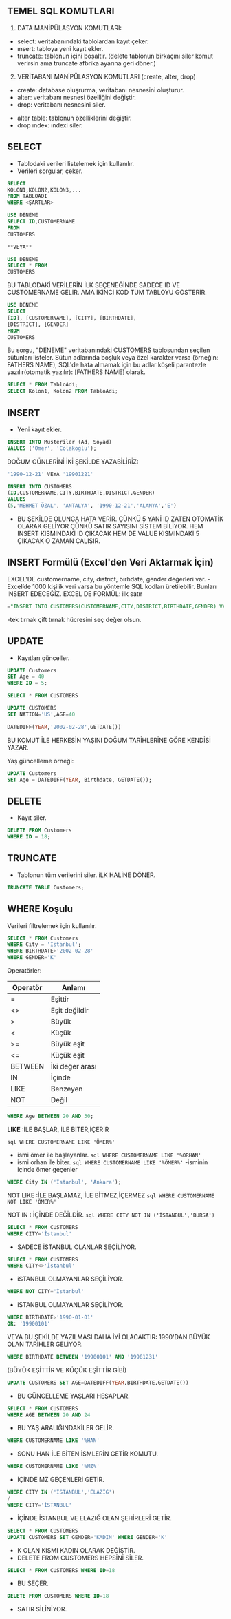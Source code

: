 ## TEMEL SQL KOMUTLARI

1. DATA MANİPÜLASYON KOMUTLARI:
- select: veritabanındaki tablolardan kayıt çeker.
- ınsert: tabloya yeni kayıt ekler. 
- truncate: tablonun içini boşaltır. (delete tablonun birkaçını siler komut verirsin ama truncate afbrika ayarına geri döner.)

2. VERİTABANI MANİPÜLASYON KOMUTLARI (create, alter, drop)
- create: database oluşrurma, veritabanı nesnesini oluşturur. 
- alter: veritabanı nesnesi özelliğini değiştir.
- drop: veritabanı nesnesini siler.

* alter table: tablonun özelliklerini değiştir.
* drop ındex: ındexi siler. 

## SELECT
- Tablodaki verileri listelemek için kullanılır.
- Verileri sorgular, çeker.

```sql
SELECT 
KOLON1,KOLON2,KOLON3,...
FROM TABLOADI
WHERE <ŞARTLAR>

USE DENEME
SELECT ID,CUSTOMERNAME
FROM
CUSTOMERS

**VEYA**

USE DENEME
SELECT * FROM
CUSTOMERS
```

BU TABLODAKİ VERİLERİN İLK SEÇENEĞİNDE SADECE ID VE CUSTOMERNAME GELİR. AMA İKİNCİ KOD TÜM TABLOYU GÖSTERİR. 

```sql
USE DENEME
SELECT
[ID], [CUSTOMERNAME], [CITY], [BIRTHDATE],
[DISTRICT], [GENDER]
FROM
CUSTOMERS
```

Bu sorgu, "DENEME" veritabanındaki CUSTOMERS tablosundan seçilen sütunları listeler.
Sütun adlarında boşluk veya özel karakter varsa (örneğin: FATHERS NAME), SQL'de hata almamak için bu adlar köşeli parantezle yazılır(otomatik yazılır): [FATHERS NAME] olarak.

```SQL
SELECT * FROM TabloAdi;
SELECT Kolon1, Kolon2 FROM TabloAdi;
```

## INSERT
- Yeni kayıt ekler.

```sql
INSERT INTO Musteriler (Ad, Soyad)
VALUES ('Omer', 'Colakoglu');
```

DOĞUM GÜNLERİNİ İKİ ŞEKİLDE YAZABİLİRİZ:
```sql
'1990-12-21' VEYA '19901221'
```
```sql
INSERT INTO CUSTOMERS
(ID,CUSTOMERNAME,CITY,BIRTHDATE,DISTRICT,GENDER)
VALUES
(5,'MEHMET ÖZAL', 'ANTALYA', '1990-12-21','ALANYA','E')
```

- BU ŞEKİLDE OLUNCA HATA VERİR. ÇÜNKÜ 5 YANİ ID ZATEN OTOMATİK OLARAK GELİYOR ÇÜNKÜ SATIR SAYISINI SİSTEM BİLİYOR. HEM INSERT KISMINDAKİ ID ÇIKACAK HEM DE VALUE KISMINDAKİ 5 ÇIKACAK O ZAMAN ÇALIŞIR. 


## INSERT Formülü (Excel'den Veri Aktarmak İçin)

EXCEL'DE customername, cıty, dıstrıct, bırhdate, gender değerleri var. - Excel’de 1000 kişilik veri varsa bu yöntemle SQL kodları üretilebilir. Bunları INSERT EDECEĞİZ.
EXCEL DE FORMÜL: ilk satır  
```sql
="INSERT INTO CUSTOMERS(CUSTOMERNAME,CITY,DISTRICT,BIRTHDATE,GENDER) VALUES('"&A2&"','"&B2&"','"&C2&"','"&D2&"','"&E2&"')"
```
-tek tırnak çift tırnak hücresini seç değer olsun.

## UPDATE
- Kayıtları günceller.

```sql
UPDATE Customers
SET Age = 40
WHERE ID = 5;
```
```SQL
SELECT * FROM CUSTOMERS

UPDATE CUSTOMERS
SET NATION='US',AGE=40

DATEDIFF(YEAR,'2002-02-28',GETDATE())
```

BU KOMUT İLE HERKESİN YAŞINI DOĞUM TARİHLERİNE GÖRE KENDİSİ YAZAR.

Yaş güncelleme örneği:

```SQL
UPDATE Customers
SET Age = DATEDIFF(YEAR, Birthdate, GETDATE());
```

## DELETE
- Kayıt siler.
```SQL
DELETE FROM Customers
WHERE ID = 18;
```

## TRUNCATE
- Tablonun tüm verilerini siler. iLK HALİNE DÖNER. 
```SQL
TRUNCATE TABLE Customers;
```

## WHERE Koşulu
Verileri filtrelemek için kullanılır.

```SQL
SELECT * FROM Customers
WHERE City = 'İstanbul';
WHERE BIRTHDATE>'2002-02-28'
WHERE GENDER='K'
```

Operatörler:

| Operatör | Anlamı          |
| -------- | --------------- |
| =        | Eşittir         |
| <>       | Eşit değildir   |
| >        | Büyük           |
| <        | Küçük           |
| >=       | Büyük eşit      |
| <=       | Küçük eşit      |
| BETWEEN  | İki değer arası |
| IN       | İçinde          |
| LIKE     | Benzeyen        |
| NOT      | Değil           |
```sql
WHERE Age BETWEEN 20 AND 30;
```
**LIKE** :İLE BAŞLAR, İLE BİTER,İÇERİR

```sql WHERE CUSTOMERNAME LIKE 'ÖMER%'```
- ismi ömer ile başlayanlar.
```sql WHERE CUSTOMERNAME LIKE '%ORHAN'```
- ismi orhan ile biter.
```sql WHERE CUSTOMERNAME LIKE '%ÖMER%'```
-isminin içinde ömer geçenler
```sql
WHERE City IN ('İstanbul', 'Ankara');
```
NOT LIKE :İLE BAŞLAMAZ, İLE BİTMEZ,İÇERMEZ
```sql WHERE CUSTOMERNAME NOT LIKE 'ÖMER%'```

NOT IN : İÇİNDE DEĞİLDİR.
```sql WHERE CITY NOT IN ('İSTANBUL','BURSA')```

```sql
SELECT * FROM CUSTOMERS
WHERE CITY='İstanbul'
```
- SADECE İSTANBUL OLANLAR SEÇİLİYOR.
```sql
SELECT * FROM CUSTOMERS
WHERE CITY<>'İstanbul'
```
- iSTANBUL OLMAYANLAR SEÇİLİYOR. 

```sql
WHERE NOT CITY='İstanbul'
```
- iSTANBUL OLMAYANLAR SEÇİLİYOR. 

```sql
WHERE BIRTHDATE>'1990-01-01'
OR: '19900101'
```
VEYA BU ŞEKİLDE YAZILMASI DAHA İYİ OLACAKTIR: 1990'DAN BÜYÜK OLAN TARİHLER GELİYOR.

```sql
WHERE BIRTHDATE BETWEEN '19900101' AND '19981231'
```
(BÜYÜK EŞİTTİR VE KÜÇÜK EŞİTTİR GİBİ)

```sql
UPDATE CUSTOMERS SET AGE=DATEDIFF(YEAR,BIRTHDATE,GETDATE())
```
- BU GÜNCELLEME YAŞLARI HESAPLAR.

```sql
SELECT * FROM CUSTOMERS
WHERE AGE BETWEEN 20 AND 24
```
- BU YAŞ ARALIĞINDAKİLER GELİR.
```sql
WHERE CUSTOMERNAME LIKE '%HAN' 
```
- SONU HAN İLE BİTEN İSMLERİN GETİR KOMUTU.
```sql
WHERE CUSTOMERNAME LIKE '%MZ%' 
```
- İÇİNDE MZ GEÇENLERİ GETİR. 
```sql
WHERE CITY IN ('İSTANBUL','ELAZIĞ')
/
WHERE CITY='İSTANBUL'
```
- İÇİNDE İSTANBUL VE ELAZIĞ OLAN ŞEHİRLERİ GETİR. 

```sql
SELECT * FROM CUSTOMERS
UPDATE CUSTOMERS SET GENDER='KADIN' WHERE GENDER='K'
```
- K OLAN KISMI KADIN OLARAK DEĞİŞTİR.
- DELETE FROM CUSTOMERS  HEPSİNİ SİLER.
```sql
SELECT * FROM CUSTOMERS WHERE ID=18
```
- BU SEÇER.
```sql
DELETE FROM CUSTOMERS WHERE ID=18 
```
- SATIR SİLİNİYOR.
